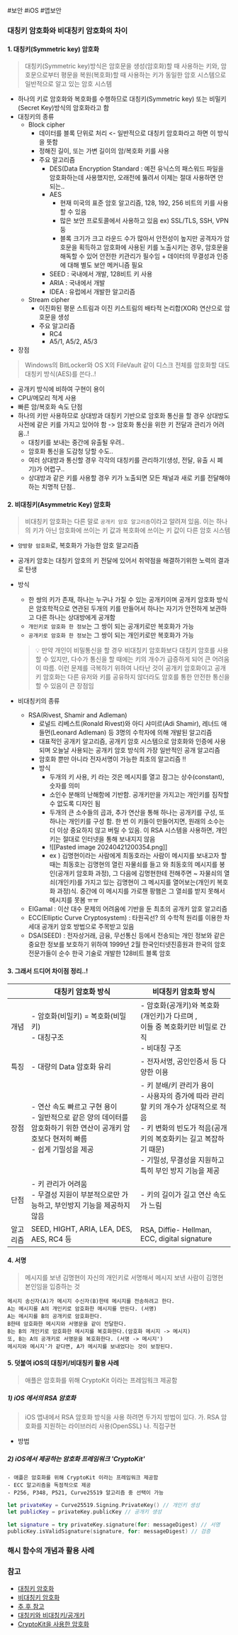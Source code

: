 #보안 #iOS #앱보안

### 대칭키 암호화와 비대칭키 암호화의 차이

#### 1. 대칭키(Symmetric key) 암호화
> 대칭키(Symmetric key)방식은 암호문을 생성(암호화)할 때 사용하는 키와, 암호문으로부터 평문을 복원(복호화)할 때 사용하는 키가 동일한 암호 시스템으로 일반적으로 알고 있는 암호 시스템

- 하나의 키로 암호화와 복호화를 수행하므로 대칭키(Symmetric key) 또는 비밀키(Secret Key)방식의 암호화라고 함
- 대칭키의 종류
	- Block cipher 
		- 데이터를 블록 단위로 처리 <- 일반적으로 대칭키 암호화라고 하면 이 방식을 뜻함
		- 정해진 길이, 또는 가변 길이의 암/복호화 키를 사용
		- 주요 알고리즘 
			- DES(Data Encryption Standard : 예전 유닉스의 패스워드 파일을 암호화하는데 사용했지만, 오래전에 뚫려서 이제는 절대 사용하면 안 되는..
			- AES
				- 현재 미국의 표준 암호 알고리즘, 128, 192, 256 비트의 키를 사용할 수 있음
				- 많은 보안 프로토콜에서 사용하고 있음 ex) SSL/TLS, SSH, VPN 둥
				- 블록 크기가 크고 라운드 수가 많아서 안전성이 높지만 공격자가 암호문을 획득하고 암호화에 사용된 키를 노출시키는 경우, 암호문을 해독할 수 있어 안전한 키관리가 필수임 + 데이터의 무결성과 인증에 대해 별도 보안 메커니즘 필요
			- SEED : 국내에서 개발, 128비트 키 사용
			- ARIA : 국내에서 개발
			- IDEA : 유럽에서 개발한 알고리즘
	- Stream cipher
		- 이진화된 평문 스트림과 이진 키스트림의 배타적 논리합(XOR) 연산으로 암호문을 생성
		- 주요 알고리즘
			- RC4
			- A5/1, A5/2, A5/3
- 장점
>  Windows의 BitLocker와 OS X의 FileVault 같이 디스크 전체를 암호화할 대도 대칭키 방식(AES)를 쓴다..!

   - 공개키 방식에 비하여 구현이 용이
   - CPU/메모리 적게 사용
   - 빠른 암/복호화 속도
단점
- 하나의 키만 사용하므로 상대방과 대칭키 기반으로 암호화 통신을 할 경우 상대방도 사전에 같은 키를 가지고 있어야 함 -> 암호화 통신을 위한 키 전달과 관리가 어려움..! 
	- 대칭키를 보내는 중간에 유출될 우려..
	- 암호화 통신을 도감청 당할 수도..
	- 여러 상대방과 통신할 경우 각각의 대칭키를 관리하기(생성, 전달, 유출 시 폐기)가 어렵구..
	- 상대방과 같은 키를 사용할 경우 키가 노출되면 모든 채널과 새로 키를 전달해야하는 치명적 단점..
#### 2. 비대칭키(Asymmetric Key) 암호화
> 비대칭키 암호화는 다른 말로 `공개키 암호 알고리즘`이라고 알려져 있음. 이는 하나의 키가 아닌 암호화에 쓰이는 키 값과 복호화에 쓰이는 키 값이 다른 암호 시스템

- `양방향 암호화`로, 복호화가 가능한 암호 알고리즘
- 공개키 암호는 대칭키 암호의 키 전달에 있어서 취약점을 해결하기위한 노력의 결과로 탄생
- 방식
	- 한 쌍의 키가 존재, 하나는 누구나 가질 수 있는 공개키이며 공개키 암호화 방식은 암호학적으로 연관된 두개의 키를 만들어서 하나는 자기가 안전하게 보관하고 다른 하나는 상대방에게 공개함
	- `개인키로 암호화 한 정보`는 그 쌍이 되는 공개키로만 복호화가 가능
	- `공개키로 암호화 한 정보`는 그 쌍이 되는 개인키로만 복호화가 가능
	>  💡 만약 개인이 비밀통신을 할 경우 비대칭키 암호화보다 대칭키 암호를 사용할 수 있지만, 다수가 통신을 할 때에는 키의 개수가 급증하게 되어 큰 어려움이 따름. 이런 문제를 극복하기 위하여 나타난 것이 공개키 암호화이고 공개키 암호화는 다른 유저와 키를 공유하지 않더라도 암호를 통한 안전한 통신을 할 수 있음이 큰 장점임
	

- 비대칭키의 종류 
	- RSA(Rivest, Shamir and Adleman) 
		- 로널드 리베스트(Ronald Rivest)와 아디 샤미르(Adi Shamir), 레너드 애들먼(Leonard Adleman) 등 3명의 수학자에 의해 개발된 알고리즘
		- 대표적인 공개키 알고리즘, 공개키 암호 시스템으로 암호화와 인증에 사용되며 오늘날 사용되는 공개키 암호 방식의 가장 일반적인 공개 알고리즘
		- 암호화 뿐만 아니라 전자서명이 가능한 최초의 알고리즘 !!
		- 방식
			- 두개의 키 사용, 키 라는 것은 메시지를 열고 잠그는 상수(constant), 숫자를 의미
			- 소인수 분해의 난해함에 기반함. 공개키만을 가지고는 개인키를 짐작할 수 없도록 디자인 됨
			- 두개의 큰 소수들의 곱과, 추가 연산을 통해 하나는 공개키를 구성, 또 하나는 개인키를 구성 함. 한 번 이 키들이 만들어지면, 원래의 소수는 더 이상 중요하지 않고 버릴 수 있음. 이 RSA 시스템을 사용하면, 개인키는 절대로 인터넷을 통해 보내지지 않음
			- ![[Pasted image 20240421200354.png]]
			-  ex ) 김명현이라는 사람에게 최동호라는 사람이 메시지를 보내고자 할 때는 최동호는 김명현의 열린 자물쇠를 들고 와 최동호의 메시지를 봉인(공개키 암호화 과정), 그 다음에 김명현한테 전해주면 ~ 자물쇠의 열쇠(개인키)를 가지고 있는 김명현이 그 메시지를 열어보는(개인키 복호화 과정)식. 중간에 이 메시지를  가로챈 팡햄은 그 열쇠를 받지 못해서 메시지를 못봄 ㅠㅠ
	- EIGamal : 이산 대수 문제의 어려움에 기반을 둔 최초의 공개키 암호 알고리즘
	- ECC(Elliptic Curve Cryptosystem) : 타원곡선? 의 수학적 원리를 이용한 차세대 공개키 암호 방법으로 주목받고 있음
	- DSA(SEED) : 전자상거래, 금융, 무선통신 등에서 전송되는 개인 정보와 같은 중요한 정보를 보호하기 위하여 1999년 2월 한국인터넷진흥원과 한국의 암호 전문가들이 순수 한국 기술로 개발한 128비트 블록 암호

#### 3. 그래서 드디어 차이점 정리..!

|      | 대칭키 암호화 방식                                                                           | 비대칭키 암호화 방식                                                                                                                       |
| ---- | ------------------------------------------------------------------------------------ | --------------------------------------------------------------------------------------------------------------------------------- |
| 개념   | - 암호화(비밀키) = 복호화(비밀키)<br>- 대칭구조                                                      | - 암호화(공개키)와 복호화(개인키)가 다르며 ,<br>이들 중 복호화키만 비밀로 간직<br>- 비대칭 구조                                                                      |
| 특징   | - 대량의 Data 암호화 유리                                                                    | - 전자서명, 공인인증서 등 다양한 이용                                                                                                            |
| 장점   | - 연산 속도 빠르고 구현 용이<br>- 일반적으로 같은 양의 데이터를 암호화하기 위한 연산이 공개키 암호보다 현저히 빠름<br>- 쉽게 기밀성을 제공 | - 키 분배/키 관리가 용이<br>- 사용자의 증가에 따라 관리할 키의 개수가 상대적으로 적음<br>- 키 변화의 빈도가 적음(공개키의 복호화키는 길고 복잡하기 때문)<br>- 기밀성, 무결성을 지원하고 특히 부인 방지 기능을 제공 |
| 단점   | - 키 관리가 어려움<br>- 무결성 지원이 부분적으로만 가능하고, 부인방지 기능을 제공하지 않음                               | - 키의 길이가 길고 연산 속도가 느림                                                                                                             |
| 알고리즘 | SEED, HIGHT, ARIA, LEA, DES, AES, RC4 등                                              | RSA, Diffie- Hellman, ECC, digital signature                                                                                      |

#### 4. 서명 
> 메시지를 보낸 김명현이 자신의 개인키로 서명해서 메시지 보낸 사람이 김명현 본인임을 입증하는 것

```
메시지 송신자(A)가 메시지 수신자(B)한테 메시지를 전송하려고 한다.  
A는 메시지를 A의 개인키로 암호화한 메시지를 만든다. (서명)  
A는 메시지를 B의 공개키로 암호화한다.  
B한테 암호화한 메시지와 서명문을 같이 전달한다.  
B는 B의 개인키로 암호화한 메시지를 복호화한다.(암호화 메시지 -> 메시지)  
또, B는 A의 공개키로 서명문을 복호화한다. (서명 -> 메시지')  
메시지와 메시지'가 같다면, A가 메시지를 보내었다는 것이 보장된다.
```
#### 5. 덧붙여 iOS의 대칭키/비대칭키 활용 사례
> 애플은 암호화를 위해 CryptoKit 이라는 프레임워크 제공함

##### 1) iOS 에서의 RSA 암호화
> iOS 앱내에서 RSA 암호화 방식을 사용 하려면 두가지 방법이 있다.
>  가. RSA 암호화를 지원하는 라이브러리 사용(OpenSSL)
>  나. 직접구현

- 방법
##### 2) iOS에서 제공하는 암호화  프레임워크 'CryptoKit'
	- 애플은 암호화를 위해 CryptoKit 이라는 프레임워크 제공함
	- ECC 알고리즘을 독점적으로 제공
	- P256, P348, P521, Curve25519 알고리즘 중 선택이 가능

```swift
let privateKey = Curve25519.Signing.PrivateKey() // 개인키 생성
let publicKey = privateKey.publicKey // 공개키 생성

let signature = try privateKey.signature(for: messageDigest) // 서명
publicKey.isValidSignature(signature, for: messageDigest) // 검증
```





### 해시 함수의 개념과 활용 사례



### 참고
- [대칭키 암호화](https://lesstif.gitbook.io/web-service-hardening/encryption)
- [비대칭키 암호화](https://raonctf.com/essential/study/web/asymmetric_key)
- [추 후 참고](https://velog.io/@gs0351/%EB%8C%80%EC%B9%AD%ED%82%A4-vs-%EA%B3%B5%EA%B0%9C%ED%82%A4%EB%B9%84%EB%8C%80%EC%B9%AD%ED%82%A4)
- [대칭키와 비대칭키/공개키](https://velog.io/@octo__/%EB%8C%80%EC%B9%AD%ED%82%A4%EC%99%80-%EA%B3%B5%EA%B0%9C%ED%82%A4%EB%B9%84%EB%8C%80%EC%B9%AD%ED%82%A4)
- [CryptoKit을 사용한 암호화](https://phillip5094.tistory.com/21)